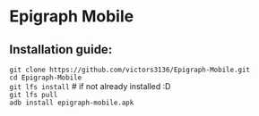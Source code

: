 # Epigraph Mobile

## Installation guide:

`git clone https://github.com/victors3136/Epigraph-Mobile.git`    
`cd Epigraph-Mobile`  
`git lfs install` # if not already installed :D  
`git lfs pull`  
`adb install epigraph-mobile.apk`
